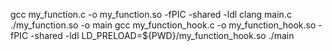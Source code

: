 gcc my_function.c -o my_function.so -fPIC -shared -ldl
clang main.c ./my_function.so -o main
gcc my_function_hook.c -o my_function_hook.so -fPIC -shared -ldl
LD_PRELOAD=${PWD}/my_function_hook.so ./main
